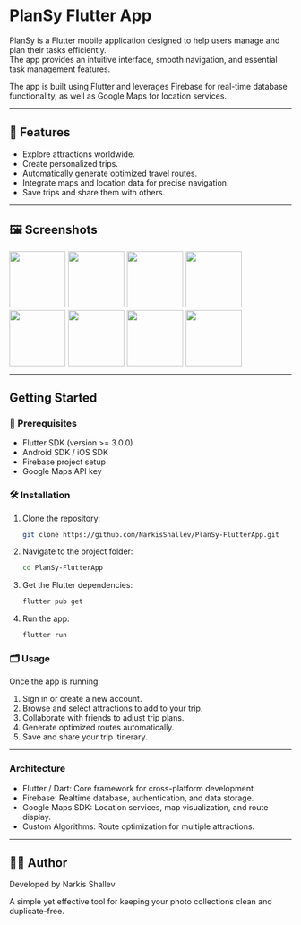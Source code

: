 # PlanSy Flutter App

PlanSy is a Flutter mobile application designed to help users manage and plan their tasks efficiently.   
The app provides an intuitive interface, smooth navigation, and essential task management features.

The app is built using Flutter and leverages Firebase for real-time database functionality, as well as Google Maps for location services.

---

## 🚀 Features
- Explore attractions worldwide.
- Create personalized trips.
- Automatically generate optimized travel routes.
- Integrate maps and location data for precise navigation.
- Save trips and share them with others.

---

## 🖼️ Screenshots
<div style="display: flex; flex-wrap: wrap; gap: 5px;">
  <img src="https://user-images.githubusercontent.com/45766957/131857513-64c780da-5db5-4574-8226-34c2dcc503cb.jpeg" width="100">
  <img src="https://user-images.githubusercontent.com/45766957/131863976-5aa4ced8-0060-4b4b-abc4-f122c895bca0.jpeg" width="100">
  <img src="https://user-images.githubusercontent.com/45766957/131864200-39648b95-6d70-40d3-8a0d-688dd3241439.jpeg" width="100">
  <img src="https://user-images.githubusercontent.com/45766957/131864218-04e594e1-d87a-45db-8775-f7517e891bde.jpeg" width="100">
  <img src="https://user-images.githubusercontent.com/45766957/131864225-369b2081-f24d-4f3a-80ff-9fae4d0d83cb.jpeg" width="100">
  <img src="https://user-images.githubusercontent.com/45766957/131864232-a39d8c56-5ac4-44f9-8104-16c7fdbbfa25.jpeg" width="100">
  <img src="https://user-images.githubusercontent.com/45766957/131864250-b9f88828-e971-4f20-86c8-27b9f1aa7b9c.jpeg" width="100">
  <img src="https://user-images.githubusercontent.com/45766957/131864257-aba61e8a-a45e-42d1-be87-9ca24c40da48.jpeg" width="100">
</div>

---

## Getting Started
### 🧩 Prerequisites

- Flutter SDK (version >= 3.0.0)
- Android SDK / iOS SDK
- Firebase project setup
- Google Maps API key

### 🛠️ Installation

1. Clone the repository:
   ```bash
   git clone https://github.com/NarkisShallev/PlanSy-FlutterApp.git
   ```
2. Navigate to the project folder:
    ```bash
   cd PlanSy-FlutterApp
   ```
4. Get the Flutter dependencies:
   ```bash
   flutter pub get
   ```
5. Run the app:
   ```bash
   flutter run
   ```

### 🗂️ Usage
Once the app is running:
1. Sign in or create a new account.
2. Browse and select attractions to add to your trip.
3. Collaborate with friends to adjust trip plans.
4. Generate optimized routes automatically.
5. Save and share your trip itinerary.

---

### Architecture
* Flutter / Dart: Core framework for cross-platform development.
* Firebase: Realtime database, authentication, and data storage.
* Google Maps SDK: Location services, map visualization, and route display.
* Custom Algorithms: Route optimization for multiple attractions.

---

## 👨‍💻 Author
Developed by Narkis Shallev

A simple yet effective tool for keeping your photo collections clean and duplicate-free.
